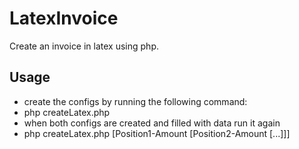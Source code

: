 # LatexInvoice

Create an invoice in latex using php.

## Usage

* create the configs by running the following command:
 * php createLatex.php
* when both configs are created and filled with data run it again
 * php createLatex.php [Position1-Amount [Position2-Amount [...]]] 
